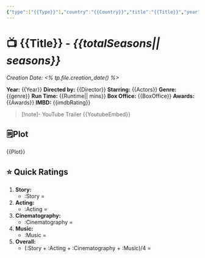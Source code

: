 ```yaml
---
{"type":["{{Type}}"],"country":"{{Country}}","title":"{{Title}}","year":"{{Year}}","director":"{{Director}}","actors":["{{Actors}}"],"genre":["{{Genre}}"],"length":"{{totalSeasons}}","seen with":null,"year watched":null,"rating":null,"location":null,"poster":"{{Poster}}","Box_office":"{{BoxOffice}}","IMDB":"{{imdbRating}}","publish":true,"seen":true,"Creation Date":"<% tp.file.creation_date() %>","PassFrontmatter":true}
---
```


# 📺 **{{Title}}** - *{{totalSeasons|| seasons}}*
*Creation Date: <% tp.file.creation_date() %>*

**Year:** {{Year}}
**Directed by:** {{Director}}
**Starring:**  {{Actors}}
**Genre:** {{genre}}
**Run Time:** {{Runtime|| mins}}
**Box Office:** {{BoxOffice}}
**Awards:** {{Awards}}
**IMBD:** {{imdbRating}}

> [!note]- YouTube Trailer
> {{YoutubeEmbed}}


## 🗒️Plot

{{Plot}}

## ⭐ Quick Ratings

1. **Story:** 
	- :Story = 
2. **Acting:** 
	- :Acting = 
3. **Cinematography:** 
	- :Cinematography = 
4. **Music:** 
	- :Music = 
5. **Overall:** 
	- (:Story + :Acting + :Cinematography + :Music)/4 = 

